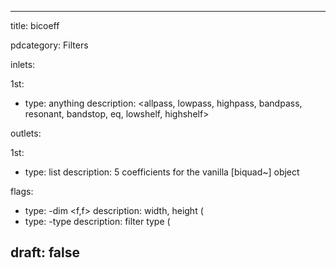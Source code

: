 --- 


title: bicoeff

pdcategory: Filters

inlets:

  1st:
  - type: anything
    description: <allpass, lowpass, highpass, bandpass, resonant, bandstop, eq, lowshelf, highshelf>

outlets:

  1st:
  - type: list
    description: 5 coefficients for the vanilla [biquad~] object





flags:
  - type: -dim <f,f>
    description: width, height (
  - type: -type <fsymbol>
    description: filter type (

draft: false
---